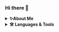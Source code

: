 ### Hi there 👋

<details>
  <summary><b>✨About Me</b></summary><br/>

🧠 I'm actually a retired addiction psychiatrist who is retraining in data science.

👶 I still have a lot of working years ahead of me and am open to helping cool people build something great.

🩺 When I built my addiction treatment company, I had found a better way to treat addiciton. The people who 
bought the company, put the system in a drawer. If you want to take the $6B/yr addiction treatment 
industry, I'll show you how. No, I won't treat patients or operate your business, but if you want to 
learn how to take the industry, I'm your guy. But until anyone calls, I'm going to focus on my new field.

🔭 I’m currently working on a variety of projects of personal interest.

🌱 I’m currently learning Introduction to Machine Learning at Udacity.

📫 How to reach me: howard@tocdr.com
</details>
<details>
    <summary><b>🛠️ Languages & Tools</b></summary><br/>
<img height=50 src="https://cdn.jsdelivr.net/gh/devicons/devicon/icons/python/python-original.svg"/><img height=50 src="https://www.vectorlogo.zone/logos/github/github-ar21.svg"/><img height=50
src="https://cdn.jsdelivr.net/gh/devicons/devicon/icons/ubuntu/ubuntu-plain-wordmark.svg" /><img height=50 src="https://cdn.jsdelivr.net/gh/devicons/devicon/icons/twitter/twitter-original.svg" /><img height=50
src="https://cdn.jsdelivr.net/gh/devicons/devicon/icons/ssh/ssh-original-wordmark.svg" /><img height=50 src="https://cdn.jsdelivr.net/gh/devicons/devicon/icons/pandas/pandas-original-wordmark.svg" /><img height=50 src="https://cdn.jsdelivr.net/gh/devicons/devicon/icons/numpy/numpy-original-wordmark.svg" /><img height=50 src="https://cdn.jsdelivr.net/gh/devicons/devicon/icons/jupyter/jupyter-original-wordmark.svg" /><img height=50 src="https://cdn.jsdelivr.net/gh/devicons/devicon/icons/atom/atom-original.svg" /><img height=50 src="https://cdn.jsdelivr.net/gh/devicons/devicon/icons/apple/apple-original.svg" />
</details>
<!-- src="https://www.vectorlogo.zone/logos/github/github-ar21.svg" 
https://cdn.jsdelivr.net/gh/devicons/devicon/icons/github/github-original.svg
Mermaid
-->

<!--
**hwetsman/hwetsman** is a ✨ _special_ ✨ repository because its `README.md` (this file) appears on your GitHub profile.

Here are some ideas to get you started:
- 👯 I’m looking to collaborate on automated individualized addiction treatment
- 🤔 I’m looking for help with fixing the healthcare system
- 💬 Ask me about bitcoin
- 📫 How to reach me: howard@tocdr.com
- 😄 Pronouns: he/him/his
- ⚡ Fun fact: I'm actually an addiction psychiatrist
-->
